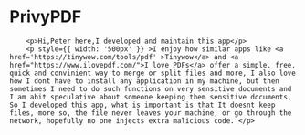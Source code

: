 # PrivyPDF

        <p>Hi,Peter here,I developed and maintain this app</p>
        <p style={{ width: '500px' }} >I enjoy how similar apps like <a href='https://tinywow.com/tools/pdf' >Tinywow</a> and <a href="https://www.ilovepdf.com/">I love PDFs</a> offer a simple, free, quick and convinient way to merge or split files and more, I also love how I dont have to install any application in my machine, but then sometimes I need to do such functions on very sensitive documents and I am abit speculative about someone keeping them sensitive documents, So I developed this app, what is important is that It doesnt keep files, more so, the file never leaves your machine, or go through the network, hopefully no one injects extra malicious code. </p>

